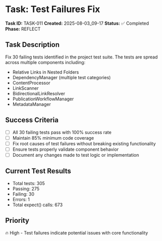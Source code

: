 # Task: Test Failures Fix

**Task ID:** TASK-011
**Created:** 2025-08-03_09-17
**Status:** ✅ Completed
**Phase:** REFLECT

## Task Description
Fix 30 failing tests identified in the project test suite. The tests are spread across multiple components including:
- Relative Links in Nested Folders
- DependencyManager (multiple test categories)
- ContentProcessor
- LinkScanner
- BidirectionalLinkResolver
- PublicationWorkflowManager
- MetadataManager

## Success Criteria
- [ ] All 30 failing tests pass with 100% success rate
- [ ] Maintain 85% minimum code coverage
- [ ] Fix root causes of test failures without breaking existing functionality
- [ ] Ensure tests properly validate component behavior
- [ ] Document any changes made to test logic or implementation

## Current Test Results
- Total tests: 305
- Passing: 275
- Failing: 30
- Errors: 1
- Total expect() calls: 673

## Priority
🔥 High - Test failures indicate potential issues with core functionality